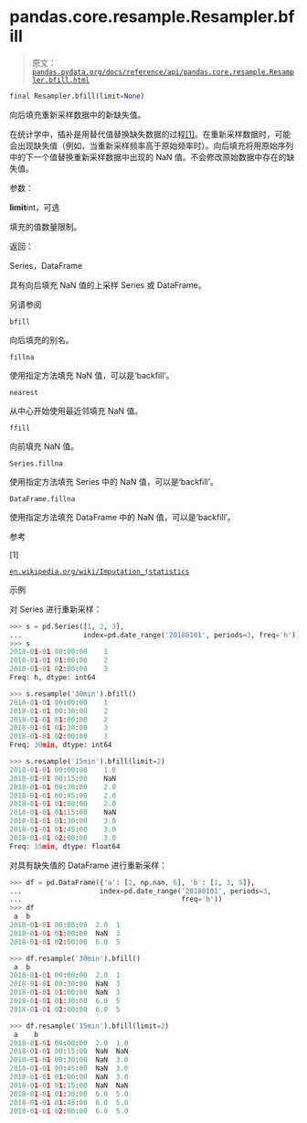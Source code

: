 # pandas.core.resample.Resampler.bfill

> 原文：[`pandas.pydata.org/docs/reference/api/pandas.core.resample.Resampler.bfill.html`](https://pandas.pydata.org/docs/reference/api/pandas.core.resample.Resampler.bfill.html)

```py
final Resampler.bfill(limit=None)
```

向后填充重新采样数据中的新缺失值。

在统计学中，插补是用替代值替换缺失数据的过程[[1]](#r3ead377f0eb9-1)。在重新采样数据时，可能会出现缺失值（例如，当重新采样频率高于原始频率时）。向后填充将用原始序列中的下一个值替换重新采样数据中出现的 NaN 值。不会修改原始数据中存在的缺失值。

参数：

**limit**int，可选

填充的值数量限制。

返回：

Series，DataFrame

具有向后填充 NaN 值的上采样 Series 或 DataFrame。

另请参阅

`bfill`

向后填充的别名。

`fillna`

使用指定方法填充 NaN 值，可以是‘backfill’。

`nearest`

从中心开始使用最近邻填充 NaN 值。

`ffill`

向前填充 NaN 值。

`Series.fillna`

使用指定方法填充 Series 中的 NaN 值，可以是‘backfill’。

`DataFrame.fillna`

使用指定方法填充 DataFrame 中的 NaN 值，可以是‘backfill’。

参考

[1]

[`en.wikipedia.org/wiki/Imputation_(statistics`](https://en.wikipedia.org/wiki/Imputation_(statistics))

示例

对 Series 进行重新采样：

```py
>>> s = pd.Series([1, 2, 3],
...               index=pd.date_range('20180101', periods=3, freq='h'))
>>> s
2018-01-01 00:00:00    1
2018-01-01 01:00:00    2
2018-01-01 02:00:00    3
Freq: h, dtype: int64 
```

```py
>>> s.resample('30min').bfill()
2018-01-01 00:00:00    1
2018-01-01 00:30:00    2
2018-01-01 01:00:00    2
2018-01-01 01:30:00    3
2018-01-01 02:00:00    3
Freq: 30min, dtype: int64 
```

```py
>>> s.resample('15min').bfill(limit=2)
2018-01-01 00:00:00    1.0
2018-01-01 00:15:00    NaN
2018-01-01 00:30:00    2.0
2018-01-01 00:45:00    2.0
2018-01-01 01:00:00    2.0
2018-01-01 01:15:00    NaN
2018-01-01 01:30:00    3.0
2018-01-01 01:45:00    3.0
2018-01-01 02:00:00    3.0
Freq: 15min, dtype: float64 
```

对具有缺失值的 DataFrame 进行重新采样：

```py
>>> df = pd.DataFrame({'a': [2, np.nan, 6], 'b': [1, 3, 5]},
...                   index=pd.date_range('20180101', periods=3,
...                                       freq='h'))
>>> df
 a  b
2018-01-01 00:00:00  2.0  1
2018-01-01 01:00:00  NaN  3
2018-01-01 02:00:00  6.0  5 
```

```py
>>> df.resample('30min').bfill()
 a  b
2018-01-01 00:00:00  2.0  1
2018-01-01 00:30:00  NaN  3
2018-01-01 01:00:00  NaN  3
2018-01-01 01:30:00  6.0  5
2018-01-01 02:00:00  6.0  5 
```

```py
>>> df.resample('15min').bfill(limit=2)
 a    b
2018-01-01 00:00:00  2.0  1.0
2018-01-01 00:15:00  NaN  NaN
2018-01-01 00:30:00  NaN  3.0
2018-01-01 00:45:00  NaN  3.0
2018-01-01 01:00:00  NaN  3.0
2018-01-01 01:15:00  NaN  NaN
2018-01-01 01:30:00  6.0  5.0
2018-01-01 01:45:00  6.0  5.0
2018-01-01 02:00:00  6.0  5.0 
```
